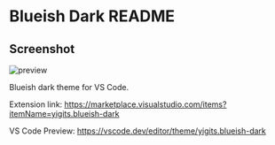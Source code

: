 # Blueish Dark README

## Screenshot

![preview](https://github.com/yigitsr/Blueish-Dark-VS-Code-Extension/assets/55548182/a9395cc2-8c7a-4961-9979-a0079ad16853)

Blueish dark theme for VS Code.

Extension link: https://marketplace.visualstudio.com/items?itemName=yigits.blueish-dark

VS Code Preview: https://vscode.dev/editor/theme/yigits.blueish-dark
